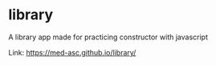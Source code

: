 # library
A library app made for practicing constructor with javascript

Link: https://med-asc.github.io/library/